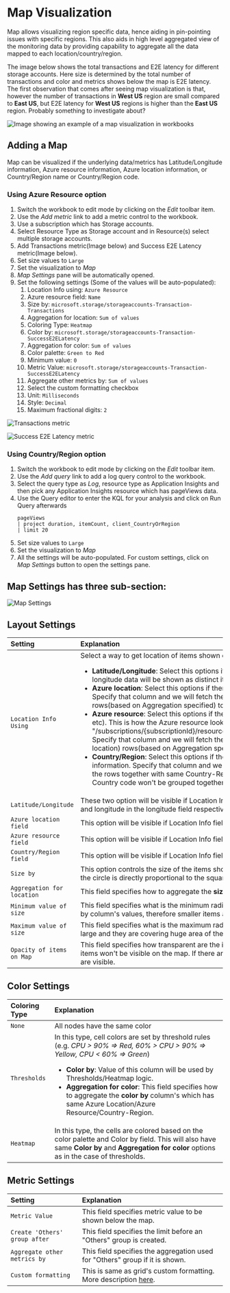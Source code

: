 # Map Visualization

Map allows visualizing region specific data, hence aiding in pin-pointing issues with specific regions. This also aids in high level aggregated view of the monitoring data by providing capability to aggregate all the data mapped to each location/country/region.

The image below shows the total transactions and E2E latency for different storage accounts. Here size is determined by the total number of transactions and color and metrics shows below the map is E2E latency. The first observation that comes after seeing map visualization is that, however the number of transactions in **West US** region are small compared to **East US**, but E2E latency for **West US** regions is higher than the **East US** region. Probably something to investigate about?


![Image showing an example of a map visualization in workbooks](../Images/mapPerformanceExample.png)


## Adding a Map
Map can be visualized if the underlying data/metrics has Latitude/Longitude information, Azure resource information, Azure location information, or Country/Region name or Country/Region code.

### Using Azure Resource option
1. Switch the workbook to edit mode by clicking on the _Edit_ toolbar item.
2. Use the _Add metric_ link to add a metric control to the workbook. 
3. Use a subscription which has Storage accounts.
4. Select Resource Type as Storage account and in Resource(s) select multiple storage accounts.
5. Add Transactions metric(Image below) and Success E2E Latency metric(Image below).
6. Set size values to `Large`
7. Set the visualization to _Map_
8. _Map Settings_  pane will be automatically opened.
9. Set the following settings (Some of the values will be auto-populated):
    1. Location Info using: `Azure Resource`
    2. Azure resource field: `Name`
    3. Size by: `microsoft.storage/storageaccounts-Transaction-Transactions`
    4. Aggregation for location: `Sum of values`
    5. Coloring Type: `Heatmap`
    6. Color by: `microsoft.storage/storageaccounts-Transaction-SuccessE2ELatency`
    7. Aggregation for color: `Sum of values`
    8. Color palette: `Green to Red`
    9. Minimum value: `0`
    10. Metric Value: `microsoft.storage/storageaccounts-Transaction-SuccessE2ELatency`
    11. Aggregate other metrics by: `Sum of values`
    12. Select the custom formatting checkbox
    13. Unit: `Milliseconds`
    14. Style: `Decimal`
    15. Maximum fractional digits: `2`

![Transactions metric](../Images/mapTransactionMetric.png)

![Success E2E Latency metric](../Images/mapE2ELatencyMetric.png)

### Using Country/Region option
1. Switch the workbook to edit mode by clicking on the _Edit_ toolbar item.
2. Use the _Add query_ link to add a log query control to the workbook.  
3. Select the query type as _Log_, resource type as Application Insights and then pick any Application Insights resource which has pageViews data.
4. Use the Query editor to enter the KQL for your analysis and click on Run Query afterwards
    ```
    pageViews
    | project duration, itemCount, client_CountryOrRegion
    | limit 20
    ```
5. Set size values to `Large`
6. Set the visualization to _Map_
7. All the settings will be auto-populated. For custom settings, click on _Map Settings_ button to open the settings pane.


## Map Settings has three sub-section:
![Map Settings](../Images/mapSettings.png)

## Layout Settings

| Setting | Explanation |
|:------------- |:-------------|
| `Location Info Using` | Select a way to get location of items shown on the map. <ul><li> **Latitude/Longitude**: Select this options if there are columns with latitude and longitude information. Each row with latitude and longitude data will be shown as distinct item on the map. </li> <li>**Azure location**: Select this options if there is a column which has Azure Location(eastus, westeurope, centralindia, etc.) information. Specify that column and we will fetch the corresponding latitude and longitude for each Azure location, group same location rows(based on Aggregation specified) together to show the locations on the map. </li><li>**Azure resource**: Select this options if there is a column which has Azure resource information(storage account, cosmosdb account, etc). This is how the Azure resource looks: "/subscriptions/{subscriptionId}/resourceGroups/{resourceGroupName}/providers/Microsoft.Storage/storageAccounts/{accountName}. Specify that column and we will fetch the corresponding latitude and longitude for each Azure resource, group same location(Azure location) rows(based on Aggregation specified) together to show the locations on the map. </li> <li>**Country/Region**: Select this options if there is a column which has country/region name/code (US, United States, IN,  India, CN, China) information. Specify that column and we will fetch the corresponding latitude and longitude for each Country/Region/Code and group the rows together with same Country-Region Code/Country-Region name to show the locations on the map. Note: Country Name and Country code won't be grouped together as a single entity on the map. </li> </ul>|
| `Latitude/Longitude` | These two option will be visible if Location Info field value is: Latitude/Longitude. Select the column which has latitude in the latitude field and longitude in the longitude field respectively. |
| `Azure location field` | This option will be visible if Location Info field value is: Azure location. Select the column which the Azure location information. |
| `Azure resource field` | This option will be visible if Location Info field value is: Azure resource. Select the column which the Azure resource information. |
| `Country/Region field` | This option will be visible if Location Info field value is: Country or region. Select the column which the Country/Region information. |
| `Size by` | This option controls the size of the items shown on the map. Size depends on value in the column specified by the user. Currently, radius of the circle is directly proportional to the square root of the column's value.|
| `Aggregation for location` | This field specifies how to aggregate the **size by** column's which has same Azure Location/Azure Resource/Country-Region. |
| `Minimum value of size` | This field specifies what is the minimum radius of the item shown on the map. This is used when there is a big difference between the size by column's values, therefore smaller items are hardly visible on the map. |
| `Maximum value of size` | This field specifies what is the maximum radius of the item shown on the map. This is used when the size by column's values are extremely large and they are covering huge area of the map.|
| `Opacity of items on Map` | This field specifies how transparent are the items shown on the map. Opacity of 1 means, no transparency, where opacity of 0 means, items won't be visible on the map. If there are too many items on the map, opacity can be set to low value so that all the overlapping items are visible.|


## Color Settings

| Coloring Type | Explanation |
|:------------- |:-------------|
| `None` | All nodes have the same color |
| `Thresholds` | In this type, cell colors are set by threshold rules (e.g. _CPU > 90%  => Red, 60% > CPU > 90% => Yellow, CPU < 60% => Green_) <ul><li> **Color by**: Value of this column will be used by Thresholds/Heatmap logic.</li> <li>**Aggregation for color**: This field specifies how to aggregate the **color by** column's which has same Azure Location/Azure Resource/Country-Region. </li> <ul> |
| `Heatmap` | In this type, the cells are colored based on the color palette and Color by field. This will also have same **Color by** and **Aggregation for color** options as in the case of thresholds. |


## Metric Settings
| Setting | Explanation |
|:------------- |:-------------|
| `Metric Value` | This field specifies metric value to be shown below the map. |
| `Create 'Others' group after` | This field specifies the limit before an "Others" group is created. |
| `Aggregate other metrics by` | This field specifies the aggregation used for "Others" group if it is shown. |
| `Custom formatting` | This is same as grid's custom formatting. More description [here](https://github.com/microsoft/Application-Insights-Workbooks/blob/master/Documentation/Visualizations/Grid.md#custom-number-formatting).| 


